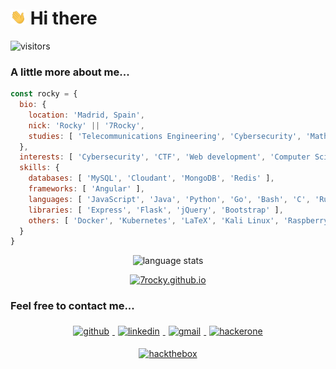 # <img src="https://raw.githubusercontent.com/ABSphreak/ABSphreak/master/gifs/Hi.gif" width="25px"> Hi there

![visitors](https://visitor-badge.glitch.me/badge?page_id=7Rocky/7Rocky)

### A little more about me...

```js
const rocky = {
  bio: {
    location: 'Madrid, Spain',
    nick: 'Rocky' || '7Rocky',
    studies: [ 'Telecommunications Engineering', 'Cybersecurity', 'Mathematics' ]
  },
  interests: [ 'Cybersecurity', 'CTF', 'Web development', 'Computer Science', 'Cloud Computing' ],
  skills: {
    databases: [ 'MySQL', 'Cloudant', 'MongoDB', 'Redis' ],
    frameworks: [ 'Angular' ],
    languages: [ 'JavaScript', 'Java', 'Python', 'Go', 'Bash', 'C', 'Ruby', 'Matlab', 'R' ],
    libraries: [ 'Express', 'Flask', 'jQuery', 'Bootstrap' ],
    others: [ 'Docker', 'Kubernetes', 'LaTeX', 'Kali Linux', 'Raspberry Pi', 'Arduino' ]
  }
}
```

<p align="center">
	<img alt="language stats" src="https://github-readme-stats.vercel.app/api/top-langs?username=7Rocky&theme=dark&hide=HTML,TeX,R,Less,CSS&count_private=false&show_icons=true&layout=compact&langs_count=6">
</p>

<p align="center">
	<a href="https://7rocky.github.io" target="_blank">
		<img alt="7rocky.github.io" src="https://pagespeed-insights.herokuapp.com/?url=https://7rocky.github.io&theme=dark&categories=performance,accessibility,best-practices,seo">
	</a>
</p>

### Feel free to contact me...

<p align="center">
	<a href="https://github.com/7Rocky" target="_blank">
		<img alt="github" src="https://img.icons8.com/clouds/100/000000/github.png" style="padding: 5px;" width="10%">
	</a>
	<a href="https://www.linkedin.com/in/roberto-gesteira-minarro/" target="_blank">
		<img alt="linkedin" src="https://img.icons8.com/clouds/100/000000/linkedin.png" style="padding: 5px;" width="10%">
	</a>
	<a href="mailto:rockygitt@gmail.com" target="_blank">
		<img alt="gmail" src="https://img.icons8.com/clouds/100/000000/gmail.png" style="padding: 5px;" width="10%">
	</a>
	<a href="https://hackerone.com/7rocky?type=user" target="_blank">
		<img alt="hackerone" src="https://img.icons8.com/clouds/344/hacking.png" style="padding: 5px;" width="10%">
	</a>
</p>

<p align="center">
	<a href="https://app.hackthebox.com/profile/532274" target="_blank">
		<img alt="hackthebox" src="https://www.hackthebox.com/badge/image/532274">
	</a>
</p>
